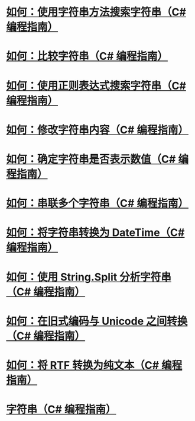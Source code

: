 # [如何：使用字符串方法搜索字符串（C# 编程指南）](how-to-search-strings-using-string-methods.md)
# [如何：比较字符串（C# 编程指南）](how-to-compare-strings.md)
# [如何：使用正则表达式搜索字符串（C# 编程指南）](how-to-search-strings-using-regular-expressions.md)
# [如何：修改字符串内容（C# 编程指南）](how-to-modify-string-contents.md)
# [如何：确定字符串是否表示数值（C# 编程指南）](how-to-determine-whether-a-string-represents-a-numeric-value.md)
# [如何：串联多个字符串（C# 编程指南）](how-to-concatenate-multiple-strings.md)
# [如何：将字符串转换为 DateTime（C# 编程指南）](how-to-convert-a-string-to-a-datetime.md)
# [如何：使用 String.Split 分析字符串（C# 编程指南）](how-to-parse-strings-using-string-split.md)
# [如何：在旧式编码与 Unicode 之间转换（C# 编程指南）](how-to-convert-between-legacy-encodings-and-unicode.md)
# [如何：将 RTF 转换为纯文本（C# 编程指南）](how-to-convert-rtf-to-plain-text.md)
# [字符串（C# 编程指南）](index.md)
